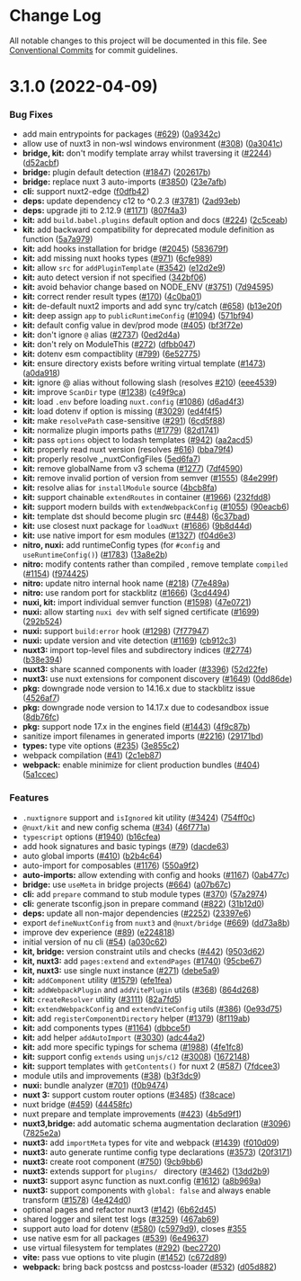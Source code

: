 # Change Log

All notable changes to this project will be documented in this file.
See [Conventional Commits](https://conventionalcommits.org) for commit guidelines.

# 3.1.0 (2022-04-09)


### Bug Fixes

* add main entrypoints for packages ([#629](https://github.com/nuxt/framework/issues/629)) ([0a9342c](https://github.com/nuxt/framework/commit/0a9342c02d2e22873135fb605c81279e28631065))
* allow use of nuxt3 in non-wsl windows environment ([#308](https://github.com/nuxt/framework/issues/308)) ([0a3041c](https://github.com/nuxt/framework/commit/0a3041cdf9e3a2a76ee93117557d7be6df1b95e3))
* **bridge, kit:** don't modify template array whilst traversing it ([#2244](https://github.com/nuxt/framework/issues/2244)) ([d52acbf](https://github.com/nuxt/framework/commit/d52acbffd828e399e698f50df66cd0adab2a9796))
* **bridge:** plugin default detection ([#1847](https://github.com/nuxt/framework/issues/1847)) ([202617b](https://github.com/nuxt/framework/commit/202617bdd1d1509c9bef4c1a089f9e70d78931fb))
* **bridge:** replace nuxt 3 auto-imports ([#3850](https://github.com/nuxt/framework/issues/3850)) ([23e7afb](https://github.com/nuxt/framework/commit/23e7afb5eccf50155a5ff775791a0b5d967ffda3))
* **cli:** support nuxt2-edge ([f0dfb42](https://github.com/nuxt/framework/commit/f0dfb42a586ae7087b95e8fd6e3f0e94532e64ea))
* **deps:** update dependency c12 to ^0.2.3 ([#3781](https://github.com/nuxt/framework/issues/3781)) ([2ad93eb](https://github.com/nuxt/framework/commit/2ad93eb34db6dc1a1c1b077fa4de20cb3e9c4b2d))
* **deps:** upgrade jiti to 2.12.9 ([#1171](https://github.com/nuxt/framework/issues/1171)) ([807f4a3](https://github.com/nuxt/framework/commit/807f4a325f339dd126ebe9537d1bb3a27c5bf022))
* **kit:** add `build.babel.plugins` default option and docs ([#224](https://github.com/nuxt/framework/issues/224)) ([2c5ceab](https://github.com/nuxt/framework/commit/2c5ceab003dfe898536ee089e967ec0cedc2c81e))
* **kit:** add backward compatibility for deprecated module definition as function ([5a7a979](https://github.com/nuxt/framework/commit/5a7a979dcb4dc74e92cce2c9c9bbddbb52a0d3d5))
* **kit:** add hooks installation for bridge ([#2045](https://github.com/nuxt/framework/issues/2045)) ([583679f](https://github.com/nuxt/framework/commit/583679f9c808cba791ea72e9db36efa19067c919))
* **kit:** add missing nuxt hooks types ([#971](https://github.com/nuxt/framework/issues/971)) ([6cfe989](https://github.com/nuxt/framework/commit/6cfe98941db77172c0dc14890a86bc7c47b27070))
* **kit:** allow `src` for `addPluginTemplate` ([#3542](https://github.com/nuxt/framework/issues/3542)) ([e12d2e9](https://github.com/nuxt/framework/commit/e12d2e9405a877c871418051e496f37dad0510a2))
* **kit:** auto detect version if not specified ([342bf06](https://github.com/nuxt/framework/commit/342bf0665909090f562a96301d88b017b15fb714))
* **kit:** avoid behavior change based on NODE_ENV ([#3751](https://github.com/nuxt/framework/issues/3751)) ([7d94595](https://github.com/nuxt/framework/commit/7d945952d83c826ee15ff483bbbdf7aed58e6a9a))
* **kit:** correct render result types ([#170](https://github.com/nuxt/framework/issues/170)) ([4c0ba01](https://github.com/nuxt/framework/commit/4c0ba0151d21b59621b1b9dd0b7872e5ef4c9a58))
* **kit:** de-default nuxt2 imports and add sync try/catch ([#658](https://github.com/nuxt/framework/issues/658)) ([b13e20f](https://github.com/nuxt/framework/commit/b13e20f317379ee4d0f6a4019d66cc3b937d5629))
* **kit:** deep assign `app` to `publicRuntimeConfig` ([#1094](https://github.com/nuxt/framework/issues/1094)) ([571bf94](https://github.com/nuxt/framework/commit/571bf94d39d63adaa1f26137f5285d75793d37e0))
* **kit:** default config value in dev/prod mode ([#405](https://github.com/nuxt/framework/issues/405)) ([bf3f72e](https://github.com/nuxt/framework/commit/bf3f72e24eda8c094d9e121f401fea20d0cc4dca))
* **kit:** don't ignore `@` alias ([#2737](https://github.com/nuxt/framework/issues/2737)) ([0ed2d4a](https://github.com/nuxt/framework/commit/0ed2d4a00b09cade29334105ae61fc16e9504847))
* **kit:** don't rely on ModuleThis ([#272](https://github.com/nuxt/framework/issues/272)) ([dfbb047](https://github.com/nuxt/framework/commit/dfbb047be60d1838456dd933fde053316cdd58d8))
* **kit:** dotenv esm compactiblity ([#799](https://github.com/nuxt/framework/issues/799)) ([6e52775](https://github.com/nuxt/framework/commit/6e52775bf9bc4467f7c802acefab1cc8b0736a8f))
* **kit:** ensure directory exists before writing virtual template ([#1473](https://github.com/nuxt/framework/issues/1473)) ([a0da918](https://github.com/nuxt/framework/commit/a0da91839aec1d53941078eaf0c1338ddbd8054b))
* **kit:** ignore @ alias without following slash (resolves [#210](https://github.com/nuxt/framework/issues/210)) ([eee4539](https://github.com/nuxt/framework/commit/eee45396d17ee6867913cf170d8aa95334bfd6c7))
* **kit:** improve `ScanDir` type ([#1238](https://github.com/nuxt/framework/issues/1238)) ([c49f9ca](https://github.com/nuxt/framework/commit/c49f9ca648ce743216430d4ec606f532839dcd24))
* **kit:** load `.env` before loading `nuxt.config` ([#1086](https://github.com/nuxt/framework/issues/1086)) ([d6ad4f3](https://github.com/nuxt/framework/commit/d6ad4f3b16d124f01b21bb535a8e224020526cfb))
* **kit:** load dotenv if option is missing ([#3029](https://github.com/nuxt/framework/issues/3029)) ([ed4f4f5](https://github.com/nuxt/framework/commit/ed4f4f51abc515a9bed2f47cac8a3f81a36d6f79))
* **kit:** make `resolvePath` case-sensitive ([#291](https://github.com/nuxt/framework/issues/291)) ([6cd5f88](https://github.com/nuxt/framework/commit/6cd5f8816f3c2deb34908751e101fd4cb54aef4c))
* **kit:** normalize plugin imports paths ([#1779](https://github.com/nuxt/framework/issues/1779)) ([82d1741](https://github.com/nuxt/framework/commit/82d1741d52b59a0511cc0dc4a9acddb50c7e752b))
* **kit:** pass `options` object to lodash templates ([#942](https://github.com/nuxt/framework/issues/942)) ([aa2acd5](https://github.com/nuxt/framework/commit/aa2acd5e48aab4934196ff2afb7a3858cc9577fd))
* **kit:** properly read nuxt version (resolves [#616](https://github.com/nuxt/framework/issues/616)) ([bba79f4](https://github.com/nuxt/framework/commit/bba79f4836d134054a19302950655caa4caab2e0))
* **kit:** properly resolve _nuxtConfigFiles ([5ed6fa7](https://github.com/nuxt/framework/commit/5ed6fa76127ba8a2c9f65372d85f7e1bda82b907))
* **kit:** remove globalName from v3 schema ([#1277](https://github.com/nuxt/framework/issues/1277)) ([7df4590](https://github.com/nuxt/framework/commit/7df4590d77b84b4c14d71c1bbff32a0286d4720a))
* **kit:** remove invalid portion of version from semver ([#1555](https://github.com/nuxt/framework/issues/1555)) ([84e299f](https://github.com/nuxt/framework/commit/84e299f2808f4123753d4a2345f8eeed55104b6e))
* **kit:** resolve alias for `installModule` source ([4bcb8fa](https://github.com/nuxt/framework/commit/4bcb8fa791f5f0460d3c1f00fe3057d4fa7ddd81))
* **kit:** support chainable `extendRoutes` in container ([#1966](https://github.com/nuxt/framework/issues/1966)) ([232fdd8](https://github.com/nuxt/framework/commit/232fdd8cf3bbd4f68fac70349927d85b5f46eb89))
* **kit:** support modern builds with `extendWebpackConfig` ([#1055](https://github.com/nuxt/framework/issues/1055)) ([90eacb6](https://github.com/nuxt/framework/commit/90eacb6f75dd7e96ef19707363488bb73c5c8df8))
* **kit:** template dst should become plugin src ([#448](https://github.com/nuxt/framework/issues/448)) ([6c37bad](https://github.com/nuxt/framework/commit/6c37bad73a1755889108266c5e6770e07588c965))
* **kit:** use closest nuxt package for `loadNuxt` ([#1686](https://github.com/nuxt/framework/issues/1686)) ([9b8d44d](https://github.com/nuxt/framework/commit/9b8d44d130fb85397053185924f3b6b86243b362))
* **kit:** use native import for esm modules ([#1327](https://github.com/nuxt/framework/issues/1327)) ([f04d6e3](https://github.com/nuxt/framework/commit/f04d6e3b53df44e1cff77f3eca064d7e021c7fd6))
* **nitro, nuxi:** add runtimeConfig types (for `#config` and `useRuntimeConfig()`) ([#1783](https://github.com/nuxt/framework/issues/1783)) ([13a8e2b](https://github.com/nuxt/framework/commit/13a8e2b163684f2b2517c534e4da447c4bc16e5b))
* **nitro:** modify contents rather than compiled , remove template `compiled` ([#1154](https://github.com/nuxt/framework/issues/1154)) ([f974425](https://github.com/nuxt/framework/commit/f974425cc408c57076083944611fdfcc2e3d15a1))
* **nitro:** update nitro internal hook name ([#218](https://github.com/nuxt/framework/issues/218)) ([77e489a](https://github.com/nuxt/framework/commit/77e489aae37ce1bc8ad12e20b7a4dc3d6f1085a7))
* **nitro:** use random port for stackblitz ([#1666](https://github.com/nuxt/framework/issues/1666)) ([3cd4494](https://github.com/nuxt/framework/commit/3cd44947706c70fd70d838985fd480642382f976))
* **nuxi, kit:** import individual semver function ([#1598](https://github.com/nuxt/framework/issues/1598)) ([47e0721](https://github.com/nuxt/framework/commit/47e0721413b1ff64fbc7ef17c5201265f3da0935))
* **nuxi:** allow starting `nuxi dev` with self signed certificate ([#1699](https://github.com/nuxt/framework/issues/1699)) ([292b524](https://github.com/nuxt/framework/commit/292b5243c713d800a2b80b022bcfce0677e8b9a8))
* **nuxi:** support `build:error` hook ([#1298](https://github.com/nuxt/framework/issues/1298)) ([7f77947](https://github.com/nuxt/framework/commit/7f7794787bdfddcb8ac5f3e030bbad9510c28098))
* **nuxi:** update version and vite detection ([#1169](https://github.com/nuxt/framework/issues/1169)) ([cb912c3](https://github.com/nuxt/framework/commit/cb912c3c0cf6dc117287451952587c84f3d306ab))
* **nuxt3:** import top-level files and subdirectory indices ([#2774](https://github.com/nuxt/framework/issues/2774)) ([b38e394](https://github.com/nuxt/framework/commit/b38e394dfe2ece90481a37e57db00a573675ce67))
* **nuxt3:** share scanned components with loader ([#3396](https://github.com/nuxt/framework/issues/3396)) ([52d22fe](https://github.com/nuxt/framework/commit/52d22feaea6008392ed42f4dd43c63e4da21d87e))
* **nuxt3:** use nuxt extensions for component discovery ([#1649](https://github.com/nuxt/framework/issues/1649)) ([0dd86de](https://github.com/nuxt/framework/commit/0dd86de5862afa916b34d6e32b939a67c30f08bd))
* **pkg:** downgrade node version to 14.16.x due to stackblitz issue ([4526af7](https://github.com/nuxt/framework/commit/4526af78a9a64e2b5f08dd80ec5a1725871f52fe))
* **pkg:** downgrade node version to 14.17.x due to codesandbox issue ([8db76fc](https://github.com/nuxt/framework/commit/8db76fcf2ea63218d3a367b8c1719bed69871d44))
* **pkg:** support node 17.x  in the engines field ([#1443](https://github.com/nuxt/framework/issues/1443)) ([4f9c87b](https://github.com/nuxt/framework/commit/4f9c87b99a2f9729f868c6580623174350ec4ce6))
* sanitize import filenames in generated imports ([#2216](https://github.com/nuxt/framework/issues/2216)) ([29171bd](https://github.com/nuxt/framework/commit/29171bd1053e24132b3ab23ac50535edde6b2323))
* **types:** type vite options ([#235](https://github.com/nuxt/framework/issues/235)) ([3e855c2](https://github.com/nuxt/framework/commit/3e855c280f01e373f136d1f0e35ff2dd66fdb3d9))
* webpack compilation ([#41](https://github.com/nuxt/framework/issues/41)) ([2c1eb87](https://github.com/nuxt/framework/commit/2c1eb8767180fc04b91fb409976b4fe1e0c3047d))
* **webpack:** enable minimize for client production bundles ([#404](https://github.com/nuxt/framework/issues/404)) ([5a1ccec](https://github.com/nuxt/framework/commit/5a1ccec61f256a0b75fb9bd30b9322409cf07199))


### Features

* `.nuxtignore` support and `isIgnored` kit utility ([#3424](https://github.com/nuxt/framework/issues/3424)) ([754ff0c](https://github.com/nuxt/framework/commit/754ff0c9e7eaf3914090fbe51691b59250571eb4))
* `@nuxt/kit` and new config schema ([#34](https://github.com/nuxt/framework/issues/34)) ([46f771a](https://github.com/nuxt/framework/commit/46f771a98b6226e19e9df3511e31b4ec2da6abda))
* `typescript` options ([#1940](https://github.com/nuxt/framework/issues/1940)) ([b16cfea](https://github.com/nuxt/framework/commit/b16cfea689a205cb0614ab981c82cf6a15c89873))
* add hook signatures and basic typings ([#79](https://github.com/nuxt/framework/issues/79)) ([dacde63](https://github.com/nuxt/framework/commit/dacde630634700172ccd54a1e4f1d0469b28bd30))
* auto global imports ([#410](https://github.com/nuxt/framework/issues/410)) ([b2b4c64](https://github.com/nuxt/framework/commit/b2b4c64807b1240c7da0312d7305734573d60000))
* auto-import for composables ([#1176](https://github.com/nuxt/framework/issues/1176)) ([550a9f2](https://github.com/nuxt/framework/commit/550a9f2e12006edf2cc910ddf8331865f3399b18))
* **auto-imports:** allow extending with config and hooks ([#1167](https://github.com/nuxt/framework/issues/1167)) ([0ab477c](https://github.com/nuxt/framework/commit/0ab477cad05e74a92d2c23f1002e54f4d6930242))
* **bridge:** use `useMeta` in bridge projects ([#664](https://github.com/nuxt/framework/issues/664)) ([a07b67c](https://github.com/nuxt/framework/commit/a07b67ce577f37dc2356c02b1c078ecf6a8aab82))
* **cli:** add `prepare` command to stub module types ([#370](https://github.com/nuxt/framework/issues/370)) ([57a2974](https://github.com/nuxt/framework/commit/57a29744509f11ffd2ceef32521024c5f3a5ea7f))
* **cli:** generate tsconfig.json in prepare command ([#822](https://github.com/nuxt/framework/issues/822)) ([31b12d0](https://github.com/nuxt/framework/commit/31b12d04c032a23882ff54368d52d9a140bb233a))
* **deps:** update all non-major dependencies ([#2252](https://github.com/nuxt/framework/issues/2252)) ([23397e6](https://github.com/nuxt/framework/commit/23397e603c97b3a5b75b035ce72dbc633bbb13a5))
* export `defineNuxtConfig` from `nuxt3` and `@nuxt/bridge` ([#669](https://github.com/nuxt/framework/issues/669)) ([dd73a8b](https://github.com/nuxt/framework/commit/dd73a8bcad8d61d8a1ed20cac7dfdacdb2fc3663))
* improve dev experience ([#89](https://github.com/nuxt/framework/issues/89)) ([e224818](https://github.com/nuxt/framework/commit/e224818395cd366f2a338ce3da4aaae993f641b7))
* initial version of nu cli ([#54](https://github.com/nuxt/framework/issues/54)) ([a030c62](https://github.com/nuxt/framework/commit/a030c62d29ba871f94a7152c7d5fa36d4de1d3b6))
* **kit, bridge:**  version constraint utils and checks ([#442](https://github.com/nuxt/framework/issues/442)) ([9503d62](https://github.com/nuxt/framework/commit/9503d6260740d77d0be428247473804e3cc89c3d))
* **kit, nuxt3:** add `pages:extend` and `extendPages` ([#1740](https://github.com/nuxt/framework/issues/1740)) ([95cbe67](https://github.com/nuxt/framework/commit/95cbe67f99ba33a4e335c2b78bd68f992c39867f))
* **kit, nuxt3:** use single nuxt instance ([#271](https://github.com/nuxt/framework/issues/271)) ([debe5a9](https://github.com/nuxt/framework/commit/debe5a98b0429bf9c13f99e7c568de5d1cbcd123))
* **kit:** `addComponent` utility ([#1579](https://github.com/nuxt/framework/issues/1579)) ([efe1fea](https://github.com/nuxt/framework/commit/efe1fea1d1b5b6fc0b3ec4e0e750e9dd0c894692))
* **kit:** `addWebpackPlugin` and `addVitePlugin` utils ([#368](https://github.com/nuxt/framework/issues/368)) ([864d268](https://github.com/nuxt/framework/commit/864d2683ab6dd6f1eed16a772846f9b3f633c73b))
* **kit:** `createResolver` utility ([#3111](https://github.com/nuxt/framework/issues/3111)) ([82a7fd5](https://github.com/nuxt/framework/commit/82a7fd561b68b3aa1d9a788ee4e68c09925a84b9))
* **kit:** `extendWebpackConfig` and `extendViteConfig` utils ([#386](https://github.com/nuxt/framework/issues/386)) ([0e93d75](https://github.com/nuxt/framework/commit/0e93d752fd128dd93e1f59c35ac8d4a95ff0aebb))
* **kit:** add `registerComponentDirectory` helper ([#1379](https://github.com/nuxt/framework/issues/1379)) ([8f119ab](https://github.com/nuxt/framework/commit/8f119ab0cf834fa28179c44662425c40cd1f099d))
* **kit:** add components types ([#1164](https://github.com/nuxt/framework/issues/1164)) ([dbbce5f](https://github.com/nuxt/framework/commit/dbbce5fcfa6ffbd3e94898fd2d65f35ef9eb35e0))
* **kit:** add helper `addAutoImport` ([#3030](https://github.com/nuxt/framework/issues/3030)) ([adc44a2](https://github.com/nuxt/framework/commit/adc44a2d2b16397dc61b0829e3d67a8e42f3ce98))
* **kit:** add more specific typings for schema ([#1988](https://github.com/nuxt/framework/issues/1988)) ([4fe1fc8](https://github.com/nuxt/framework/commit/4fe1fc881c06a7f1b61e922c42792c26355fccd1))
* **kit:** support config `extends` using `unjs/c12` ([#3008](https://github.com/nuxt/framework/issues/3008)) ([1672148](https://github.com/nuxt/framework/commit/1672148a87106591c2af6627f7d1c76f5fa81d2e))
* **kit:** support templates with `getContents()` for nuxt 2 ([#587](https://github.com/nuxt/framework/issues/587)) ([7fdcee3](https://github.com/nuxt/framework/commit/7fdcee3252b46aef76692e48fe7986a138b3e8ee))
* module utils and improvements ([#38](https://github.com/nuxt/framework/issues/38)) ([b3f3dc9](https://github.com/nuxt/framework/commit/b3f3dc94f3ef0790eea114d605b6f320dbf3f1d2))
* **nuxi:** bundle analyzer ([#701](https://github.com/nuxt/framework/issues/701)) ([f0b9474](https://github.com/nuxt/framework/commit/f0b9474b40312a0c24cf520ffe76db0cdb9094bd))
* **nuxt 3:** support custom router options ([#3485](https://github.com/nuxt/framework/issues/3485)) ([f38cace](https://github.com/nuxt/framework/commit/f38cacec0f7ceba448c6375d4cebd996a6ad42e9))
* nuxt bridge ([#459](https://github.com/nuxt/framework/issues/459)) ([44458fc](https://github.com/nuxt/framework/commit/44458fcbbba8adde7068f8c71372b7c2f16e3ac2))
* nuxt prepare and template improvements ([#423](https://github.com/nuxt/framework/issues/423)) ([4b5d9f1](https://github.com/nuxt/framework/commit/4b5d9f1052ba521b63237f629af8de7761d1687e))
* **nuxt3,bridge:** add automatic schema augmentation declaration ([#3096](https://github.com/nuxt/framework/issues/3096)) ([7825e2a](https://github.com/nuxt/framework/commit/7825e2aa125a6ce9a02f4353005d02f03854b7bb))
* **nuxt3:** add `importMeta` types for vite and webpack ([#1439](https://github.com/nuxt/framework/issues/1439)) ([f010d09](https://github.com/nuxt/framework/commit/f010d0912b6b7be30229b5f5c0a88a27b3099efb))
* **nuxt3:** auto generate runtime config type declarations ([#3573](https://github.com/nuxt/framework/issues/3573)) ([20f3171](https://github.com/nuxt/framework/commit/20f31712c1e1e11e57df7d08191459eec2af7e4f))
* **nuxt3:** create root component ([#750](https://github.com/nuxt/framework/issues/750)) ([9cb9bb6](https://github.com/nuxt/framework/commit/9cb9bb651e4ad4c5fc0f2197a39697795b7c4436))
* **nuxt3:** extends support for `plugins/ ` directory ([#3462](https://github.com/nuxt/framework/issues/3462)) ([13dd2b9](https://github.com/nuxt/framework/commit/13dd2b98ea020df310a905b5a9eee9e5705496cd))
* **nuxt3:** support async function as nuxt.config ([#1612](https://github.com/nuxt/framework/issues/1612)) ([a8b969a](https://github.com/nuxt/framework/commit/a8b969a4dddc20e8c0419607fea7bed4ab2d8ab2))
* **nuxt3:** support components with `global: false` and always enable transform ([#1578](https://github.com/nuxt/framework/issues/1578)) ([4e424d0](https://github.com/nuxt/framework/commit/4e424d0d102f468f1a7ad1b68591a1c6b06a990b))
* optional pages and refactor nuxt3 ([#142](https://github.com/nuxt/framework/issues/142)) ([6b62d45](https://github.com/nuxt/framework/commit/6b62d456d7fe8c9dd92803a30dcebf0d481f65c7))
* shared logger and silent test logs ([#3259](https://github.com/nuxt/framework/issues/3259)) ([467ab69](https://github.com/nuxt/framework/commit/467ab693b987c57efe3a8f2bcccda2464bd2f27e))
* support auto load for dotenv ([#580](https://github.com/nuxt/framework/issues/580)) ([c5979d9](https://github.com/nuxt/framework/commit/c5979d9fb54f904eb31dcc3892aa81f2ad1a66c7)), closes [#355](https://github.com/nuxt/framework/issues/355)
* use native esm for all packages ([#539](https://github.com/nuxt/framework/issues/539)) ([6e49637](https://github.com/nuxt/framework/commit/6e496373f3bdffb3416d0c543ad82b0a92891167))
* use virtual filesystem for templates ([#292](https://github.com/nuxt/framework/issues/292)) ([bec2720](https://github.com/nuxt/framework/commit/bec27209303418990e31761f3d6e4f5e8e503abb))
* **vite:** pass vue options to vite plugin ([#1452](https://github.com/nuxt/framework/issues/1452)) ([c672d89](https://github.com/nuxt/framework/commit/c672d8990ad629cd640b6fde9c5bdce2bac275d8))
* **webpack:** bring back postcss and postcss-loader ([#532](https://github.com/nuxt/framework/issues/532)) ([d05d882](https://github.com/nuxt/framework/commit/d05d8821a0d25d9e203e0fd65ca16ca8f15aa8a5))
